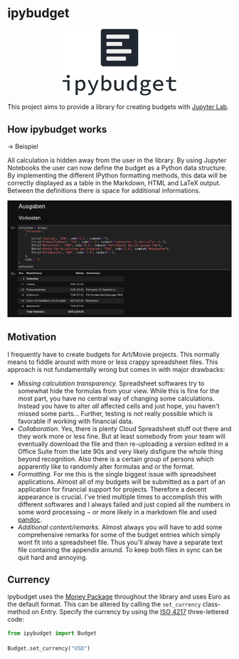 # ipybudget

 <p align="center">
  <img width="256" src="misc/header.png">
</p>

This project aims to provide a library for creating budgets with [Jupyter Lab](https://jupyter.org/).


## How ipybudget works

-> Beispiel

All calculation is hidden away from the user in the library. By using Jupyter Notebooks the user can now define the budget as a Python data structure. By implementing the different IPython formatting methods, this data will be correctly displayed as a table in the Markdown, HTML and LaTeX output. Between the definitions there is space for additional informations.

![Example Screen](misc/screen-01.png)


## Motivation

I frequently have to create budgets for Art/Movie projects. This normally means to fiddle around with more or less crappy spreadsheet files. This approach is not fundamentally wrong but comes in with major drawbacks:

- _Missing calculation transparency._ Spreadsheet softwares try to somewhat hide the formulas from your view. While this is fine for the most part, you have no central way of changing some calculations. Instead you have to alter _all_ affected cells and just hope, you haven't missed some parts... Further, testing is not really possible which is favorable if working with financial data.
- _Collaboration._ Yes, there is plenty Cloud Spreadsheet stuff out there and they work more or less fine. But at least somebody from your team will eventually download the file and then re-uploading a version edited in a Office Suite from the late 90s and very likely disfigure the whole thing beyond recognition. Also there is a certain group of persons which apparently like to randomly alter formulas and or the format.
- _Formatting._ For me this is the single biggest issue with spreadsheet applications. Almost all of my budgets will be submitted as a part of an application for financial support for projects. Therefore a decent appearance is crucial. I've tried multiple times to accomplish this with different softwares and I always failed and just copied all the numbers in some word processing − or more likely in a markdown file and used [pandoc](https://pandoc.org/).
- _Additional content/remarks._ Almost always you will have to add some comprehensive remarks for some of the budget entries which simply wont fit into a spreadsheet file. Thus you'll alway have a separate text file containing the appendix around. To keep both files in sync can be quit hard and annoying.


## Currency

ipybudget uses the [Money Package](https://pypi.org/project/money/) throughout the library and uses Euro as the default format. This can be altered by calling the `set_currency` class-method on Entry. Specify the currency by using the [ISO 4217](https://en.wikipedia.org/wiki/ISO_4217) three-lettered code:

```python
from ipybudget import Budget

Budget.set_currency("USD")
```

